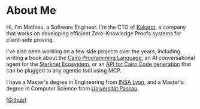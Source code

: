 # About Me

Hi, I'm Mathieu, a Software Engineer. I'm the CTO of [Kakarot](https://kakarot.org/), a company that works on developing efficient Zero-Knowledge Proofs systems for client-side proving.

I've also been working on a few side projects over the years, including writing a book about the [Cairo Programming Language](https://book.cairo-lang.org);
an AI conversational agent for the [Starknet Ecosystem](https://agent.starknet.io), or an [API for Cairo Code generation](https://www.cairo-coder.com/) that can be plugged to any agentic tool using MCP.

I have a Master's degree in Engineering from [INSA Lyon](https://www.insa-lyon.fr/), and a Master's degree in Computer Science from [Universität Passau](https://www.uni-passau.de/).

[[Github](https://github.com/enitrat)]
